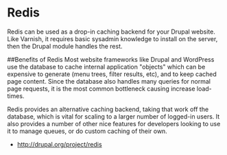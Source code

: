 # Redis

Redis can be used as a drop-in caching backend for your Drupal website. Like Varnish, it requires basic sysadmin knowledge to install on the server, then the Drupal module handles the rest.

##Benefits of Redis
Most website frameworks like Drupal and WordPress use the database to cache internal application "objects" which can be expensive to generate (menu trees, filter results, etc), and to keep cached page content. Since the database also handles many queries for normal page requests, it is the most common bottleneck causing increase load-times.

Redis provides an alternative caching backend, taking that work off the database, which is vital for scaling to a larger number of logged-in users. It also provides a number of other nice features for developers looking to use it to manage queues, or do custom caching of their own.

* http://drupal.org/project/redis